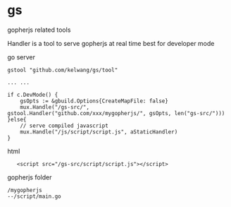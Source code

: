 # gs
gopherjs related tools

Handler is a tool to serve gopherjs at real time
best for developer mode  

go server

```
gstool "github.com/kelwang/gs/tool"

... ...

if c.DevMode() {
    gsOpts := &gbuild.Options{CreateMapFile: false}
    mux.Handle("/gs-src/", gstool.Handler("github.com/xxx/mygopherjs/", gsOpts, len("gs-src/")))
}else{
    // serve compiled javascript
    mux.Handle("/js/script/script.js", aStaticHandler)
}
 ```
 
 html
 ```
    <script src="/gs-src/script/script.js"></script> 
 ```
 
 gopherjs folder
 ```
 /mygopherjs
 --/script/main.go
 ```
 
 
